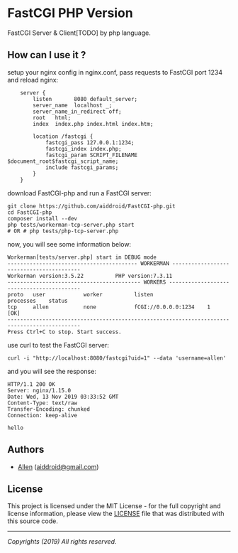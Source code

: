 # FastCGI PHP Version

FastCGI Server & Client[TODO] by php language.

## How can I use it ?

setup your nginx config in nginx.conf, pass requests to FastCGI port 1234 and reload nginx:
```shell
    server {
        listen       8080 default_server;
        server_name  localhost _;
        server_name_in_redirect off;
        root   html;
        index  index.php index.html index.htm;
        
        location /fastcgi {
            fastcgi_pass 127.0.0.1:1234;
            fastcgi_index index.php;
            fastcgi_param SCRIPT_FILENAME $document_root$fastcgi_script_name;
            include fastcgi_params;
        }
    }
```

download FastCGI-php and run a FastCGI server:
```shell
git clone https://github.com/aiddroid/FastCGI-php.git
cd FastCGI-php
composer install --dev
php tests/workerman-tcp-server.php start
# OR # php tests/php-tcp-server.php
```

now, you will see some information below:
```shell
Workerman[tests/server.php] start in DEBUG mode
----------------------------------------- WORKERMAN -----------------------------------------
Workerman version:3.5.22          PHP version:7.3.11
------------------------------------------ WORKERS ------------------------------------------
proto   user            worker          listen                 processes    status
tcp     allen           none            fCGI://0.0.0.0:1234    1             [OK]
---------------------------------------------------------------------------------------------
Press Ctrl+C to stop. Start success.
```

use curl to test the FastCGI server:
```shell
curl -i "http://localhost:8080/fastcgi?uid=1" --data 'username=allen'
```

and you will see the response:
```shell
HTTP/1.1 200 OK
Server: nginx/1.15.0
Date: Wed, 13 Nov 2019 03:33:52 GMT
Content-Type: text/raw
Transfer-Encoding: chunked
Connection: keep-alive

hello
```

## Authors

* [Allen](https://github.com/aiddroid) (aiddroid@gmail.com)

## License

This project is licensed under the MIT License - for the full copyright and license information, please view the [LICENSE](LICENSE.md) file that was distributed with this source code.

---
_Copyrights (2019) All rights reserved._
